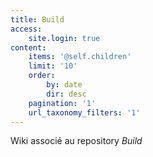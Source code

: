 ```yaml
---
title: Build
access:
    site.login: true
content:
    items: '@self.children'
    limit: '10'
    order:
        by: date
        dir: desc
    pagination: '1'
    url_taxonomy_filters: '1'
---
```


Wiki associé au repository *Build*